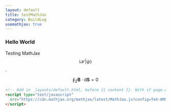 ```yaml
---
layout: default
title: testMathJax
category: BuildLog
usemathjax: true
---
```

### Hello World
Testing MathJax $$\mathrm{i}\mathcal{H}|\psi\rangle$$.


$$\oint_\Sigma \mathbf{B}\cdot \mathrm{d}\mathbf{S} = 0$$

```html
<!-- Add in _layouts/default.html, before {{ content }}. With if page.usemathjax conditioned-->
<script type="text/javascript"
  src="https://cdn.mathjax.org/mathjax/latest/MathJax.js?config=TeX-AMS-MML_HTMLorMML">
</script>
```